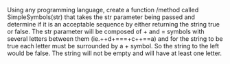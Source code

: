 Using any programming language, create a function /method called SimpleSymbols(str) that takes the str parameter being passed and determine if it is an acceptable sequence by either returning the string true or false. The str parameter will be composed of + and = symbols with several letters between them (ie.++d+===+c++==a) and for the string to be true each letter must be surrounded by a + symbol. So the string to the left would be false. The string will not be empty and will have at least one letter.

